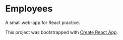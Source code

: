 # Employees

A small web-app for React practice.

This project was bootstrapped with [Create React App](https://github.com/facebook/create-react-app).